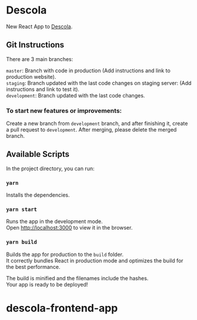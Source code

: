 # Descola

New React App to [Descola](https://descola.org/).

## Git Instructions

There are 3 main branches:

`master`: Branch with code in production (Add instructions and link to production website).<br />
`staging`: Branch updated with the last code changes on staging server: (Add instructions and link to test it).<br />
`development`: Branch updated with the last code changes.

### To start new features or improvements:

Create a new branch from `development` branch, and after finishing it, create a pull request to `development`. After merging, please delete the merged branch.

## Available Scripts

In the project directory, you can run:

### `yarn`

Installs the dependencies.

### `yarn start`

Runs the app in the development mode.<br />
Open [http://localhost:3000](http://localhost:3000) to view it in the browser.

### `yarn build`

Builds the app for production to the `build` folder.<br />
It correctly bundles React in production mode and optimizes the build for the best performance.

The build is minified and the filenames include the hashes.<br />
Your app is ready to be deployed!
# descola-frontend-app
